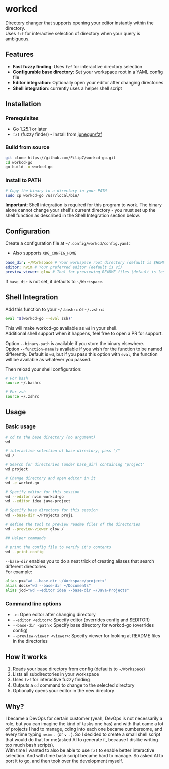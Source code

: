# workcd

Directory changer that supports opening your editor instantly within the directory.  
Uses `fzf` for interactive selection of directory when your query is ambiguous.

## Features

- **Fast fuzzy finding**: Uses `fzf` for interactive directory selection
- **Configurable base directory**: Set your workspace root in a YAML config file
- **Editor integration**: Optionally open your editor after changing directories
- **Shell integration**: currently uses a helper shell script

## Installation

### Prerequisites

- Go 1.25.1 or later
- `fzf` (fuzzy finder) - Install from [junegun/fzf](https://github.com/junegunn/fzf)

### Build from source

```bash
git clone https://github.com/Filip7/workcd-go.git
cd workcd-go
go build -o workcd-go
```

### Install to PATH

```bash
# Copy the binary to a directory in your PATH
sudo cp workcd-go /usr/local/bin/
```

**Important**: Shell integration is required for this program to work. The binary alone cannot change your shell's current directory - you must set up the shell function as described in the Shell Integration section below.

## Configuration

Create a configuration file at `~/.config/workcd/config.yaml`:

- Also supports `XDG_CONFIG_HOME`

```yaml
base_dir: ~/Workspace # Your workspace root directory (default is $HOME/Workspace)
editor: nvim # Your preferred editor (default is vi)
preview_viewer: glow # Tool for previewing README files (default is less)
```

If `base_dir` is not set, it defaults to `~/Workspace`.

## Shell Integration

Add this function to your `~/.bashrc` or `~/.zshrc`:

```bash
eval "$(workcd-go --eval zsh)"
```

This will make workcd-go available as `wd` in your shell.  
Additional shell support when it happens, feel free to open a PR for support.

Option `--binary-path` is available if you store the binary elsewhere.  
Option `--function-name` is available if you wish for the function to be named differently.
Default is `wd`, but if you pass this option with `eval`, the function will be
available as whatever you passed.

Then reload your shell configuration:

```bash
# For bash
source ~/.bashrc

# For zsh
source ~/.zshrc
```

## Usage

### Basic usage

```bash
# cd to the base directory (no argument)
wd

# interactive selection of base directory, pass "/"
wd /

# Search for directories (under base_dir) containing "project"
wd project

# Change directory and open editor in it
wd -e workcd-go

# Specify editor for this session
wd --editor nvim workcd-go
wd --editor idea java-project

# Specify base directory for this session
wd --base-dir ~/Projects proj1

# define the tool to preview readme files of the directories
wd --preview-viewer glow /

## Helper commands

# print the config file to verify it's contents
wd --print-config
```

`--base-dir` enables you to do a neat trick of creating aliases that search different directories  
For example:

```bash
alias px="wd --base-dir ~/Workspace/projectx"
alias docs="wd --base-dir ~/Documents"
alias jcd="wd --editor idea --base-dir ~/Java-Projects"
```

### Command line options

- `-e`: Open editor after changing directory
- `--editor <editor>`: Specify editor (overrides config and $EDITOR)
- `--base-dir <path>`: Specify base directory for workcd-go (overrides config)
- `--preview-viewer <viewer>`: Specify viewer for looking at README files in the directories

## How it works

1. Reads your base directory from config (defaults to `~/Workspace`)
2. Lists all subdirectories in your workspace
3. Uses `fzf` for interactive fuzzy finding
4. Outputs a `cd` command to change to the selected directory
5. Optionally opens your editor in the new directory

## Why?

I became a DevOps for certain customer (yeah, DevOps is not necessarily a role, but you can imagine the kind of tasks one has)
and with that came a lot of projects I had to manage, cding into each one became cumbersome, and every time typing `nvim .` (or `v .`).
So I decided to create a small shell script that would do that for me(asked AI to generate it, because I dislike writing too much bash scripts).  
With time I wanted to also be able to use `fzf` to enable better interactive selection. And with time bash script became hard to manage.
So asked AI to port it to go, and then took over the development myself.
